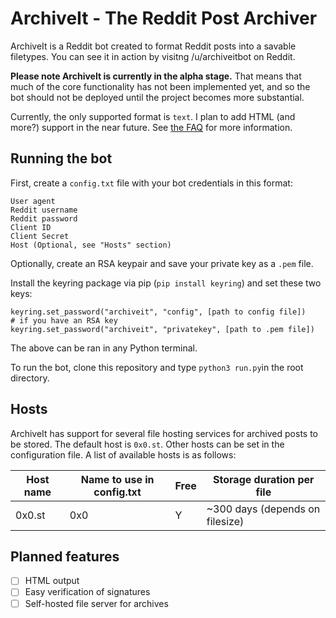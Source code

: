 # ArchiveIt - The Reddit Post Archiver 
ArchiveIt is a Reddit bot created  to format Reddit posts into a savable filetypes. 
You can see it in action by visitng /u/archiveitbot on Reddit. 

**Please note ArchiveIt is currently in the alpha stage.** That means that much of the core functionality has not been
implemented yet, and so the bot should not be deployed until the project becomes more substantial. 


Currently, the only supported format is `text`. I plan to add HTML (and more?) support in the near future. 
See [the FAQ](https://www.reddit.com/r/archiveit/comments/9ltg4x/what_is_archiveit_and_faq/) for more information.

Running the bot 
---
First, create a ```config.txt``` file with your bot credentials in this format:

```
User agent
Reddit username
Reddit password
Client ID
Client Secret
Host (Optional, see "Hosts" section)
```

Optionally, create an RSA keypair and save your private key as a `.pem` file.

Install the keyring package via pip (`pip install keyring`) and set these two keys:

```
keyring.set_password("archiveit", "config", [path to config file])
# if you have an RSA key
keyring.set_password("archiveit", "privatekey", [path to .pem file])
```
The above can be ran in any Python terminal. 

To run the bot, clone this repository and type `python3 run.py`in the root directory.

Hosts 
---
ArchiveIt has support for several file hosting services for archived posts to be stored. The default host is `0x0.st`. 
Other hosts can be set in the configuration file. A list of available hosts is as follows:

| Host name | Name to use in config.txt | Free | Storage duration per file
| ------------- | ------------- | ------------- | ------------- |
| 0x0.st  | 0x0  | Y | ~300 days (depends on filesize)






Planned features
--- 
- [ ] HTML output  
- [ ] Easy verification of signatures
- [ ] Self-hosted file server for archives 